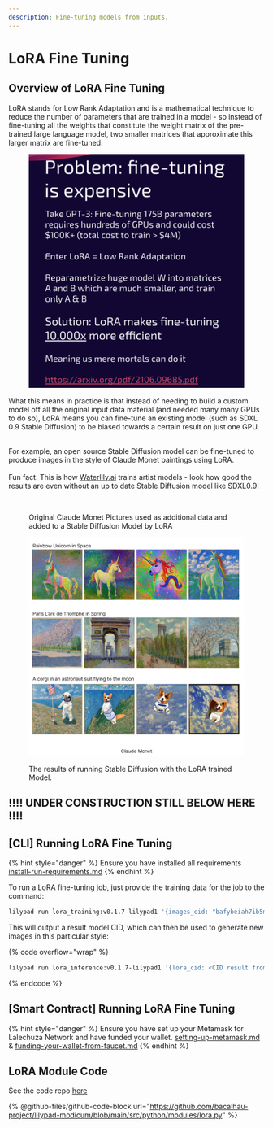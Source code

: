 ```yaml
---
description: Fine-tuning models from inputs.
---
```


# LoRA Fine Tuning

## Overview of LoRA Fine Tuning

LoRA stands for Low Rank Adaptation and is a mathematical technique to reduce the number of parameters that are trained in a model - so instead of fine-tuning all the weights that constitute the weight matrix of the pre-trained large language model, two smaller matrices that approximate this larger matrix are fine-tuned. &#x20;

<figure><img src="../.gitbook/assets/image (6).png" alt=""><figcaption></figcaption></figure>

What this means in practice is that instead of needing to build a custom model off all the original input data material (and needed many many GPUs to do so), LoRA means you can fine-tune an existing model (such as SDXL 0.9 Stable Diffusion) to be biased towards a certain result on just one GPU.&#x20;

\
For example, an open source Stable Diffusion model can be fine-tuned to produce images in the style of Claude Monet paintings using LoRA.\
\
Fun fact: This is how [Waterlily.ai](../use-cases/waterlily.ai.md) trains artist models - look how good the results are even without an up to date Stable Diffusion model like SDXL0.9!

<figure><img src="https://lh5.googleusercontent.com/hann2gpaFy8pSOPCc4n8j5Lg02bFhEBiKLdE8bhy30NIofwFKDDVFCkrw89Kea2QPnKICOAZ11TWFD-MGMaA3xBtH1DVFlLDCIUvJe0iLj2mfyyW0tpZIz-xV1mfKIhEYL6KgoIAy1DubSN1arQgkrQ" alt=""><figcaption><p>Original Claude Monet Pictures used as additional data and added to a Stable Diffusion Model by LoRA</p></figcaption></figure>

<figure><img src="../.gitbook/assets/image (28).png" alt=""><figcaption><p>The results of running Stable Diffusion with the LoRA trained Model.</p></figcaption></figure>

##

## !!!! UNDER CONSTRUCTION STILL BELOW HERE !!!!

##

## \[CLI] Running LoRA Fine Tuning

{% hint style="danger" %}
Ensure you have installed all requirements [install-run-requirements.md](../lilypad-v1-testnet/quick-start/install-run-requirements.md "mention")
{% endhint %}

To run a LoRA fine-tuning job, just provide the training data for the job to the command:

```bash
lilypad run lora_training:v0.1.7-lilypad1 '{images_cid: "bafybeiah7ib5mhzlckolwlkwquzf772wl6jdbhtbuvnbuo5arq7pcs4ubm", seed: 3}'
```

This will output a result model CID, which can then be used to generate new images in this particular style:

{% code overflow="wrap" %}
```bash
lilypad run lora_inference:v0.1.7-lilypad1 '{lora_cid: <CID result from above>, prompt: "an astronaut riding a unicorn in the style of <s1><s2>", seed: 3}'
```
{% endcode %}



## \[Smart Contract] Running LoRA Fine Tuning

{% hint style="danger" %}
Ensure you have set up your Metamask for Lalechuza Network and have funded your wallet. [setting-up-metamask.md](../lilypad-v1-testnet/quick-start/setting-up-metamask.md "mention") & [funding-your-wallet-from-faucet.md](../lilypad-v1-testnet/quick-start/funding-your-wallet-from-faucet.md "mention")
{% endhint %}





## LoRA Module Code

See the code repo [here](https://github.com/bacalhau-project/lilypad-modicum/blob/main/src/python/modules/lora.py)

{% @github-files/github-code-block url="https://github.com/bacalhau-project/lilypad-modicum/blob/main/src/python/modules/lora.py" %}
